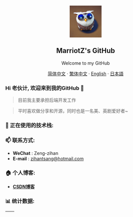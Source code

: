 <p align="center">
 <img width="100px" src="./resources/animal.jpeg" align="center" alt="MarriotZ's GitHub" />
 <h2 align="center">MarriotZ's GitHub</h2>
 <p align="center">Welcome to my GitHub</p>
</p>

<p align="center">
    <a href="/docs/readme_chs.md">简体中文</a>
    ·
    <a href="/docs/readme_cht.md">繁体中文</a>
    ·
    <a href="/docs/readme_en.md">English</a>
    ·
    <a href="/docs/readme_jp.md">日本語</a>
</p>
  
### Hi 老伙计, 欢迎来到我的GitHub 🌱

> 目前我主要承担后端开发工作

>平时喜欢做分享和开源，同时也是一名美、英剧爱好者~

### 🔭 正在使用的技术栈:



### 📫 联系方式:

- **WeChat** : Zeng-zihan
- **E-mail** : zihantsang@hotmail.com

### 🏠 个人博客:

- **[CSDN博客](https://blog.csdn.net/weixin_42839065)**

### 📊 统计数据:

| <img align="center" src="https://github-readme-stats.vercel.app/api?username=MarriotZ&show_icons=true&theme=buefy&hide_border=true" alt="" /> | <img align="center" src="https://github-readme-stats.vercel.app/api/top-langs/?username=MarriotZ&layout=compact&theme=buefy&hide_border=true" alt="" /> |
| ----------------------------------------------------------------------------------------------------------------------------------------------- | --------------------------------------------------------------------------------------------------------------------------------------------------------- |

<!--
**MarriotZ/MarriotZ** is a ✨ _special_ ✨ repository because its `README.md` (this file) appears on your GitHub profile.

Here are some ideas to get you started:

- 🔭 I’m currently working on ...
- 🌱 I’m currently learning ...
- 👯 I’m looking to collaborate on ...
- 🤔 I’m looking for help with ...
- 💬 Ask me about ...
- 📫 How to reach me: ...
- 😄 Pronouns: ...
- ⚡ Fun fact: ...
-->
